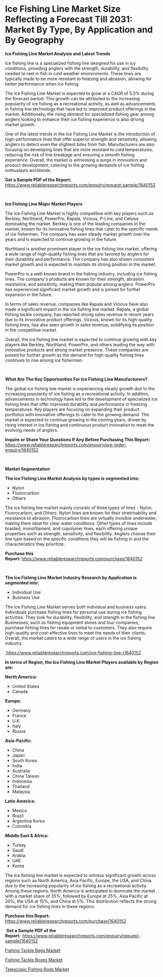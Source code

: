 <p><h1>Ice Fishing Line Market Size Reflecting a Forecast Till 2031: Market By Type, By Application and By Geography</h1></p><p><strong>Ice Fishing Line Market Analysis and Latest Trends</strong></p>
<p><p>Ice fishing line is a specialized fishing line designed for use in icy conditions, providing anglers with the strength, durability, and flexibility needed to reel in fish in cold weather environments. These lines are typically made to be more resistant to freezing and abrasion, allowing for better performance when ice fishing.</p><p>The Ice Fishing Line Market is expected to grow at a CAGR of 5.3% during the forecast period. This growth can be attributed to the increasing popularity of ice fishing as a recreational activity, as well as advancements in fishing line technology that have led to improved product offerings in the market. Additionally, the rising demand for specialized fishing gear among anglers looking to enhance their ice fishing experience is also driving market growth.</p><p>One of the latest trends in the Ice Fishing Line Market is the introduction of high-performance lines that offer superior strength and sensitivity, allowing anglers to detect even the slightest bites from fish. Manufacturers are also focusing on developing lines that are more resistant to cold temperatures, reducing the risk of line breakage and ensuring a smooth fishing experience. Overall, the market is witnessing a surge in innovation and product development, catering to the growing demands of ice fishing enthusiasts worldwide.</p></p>
<p><strong>Get a Sample PDF of the Report:&nbsp;</strong> <a href="https://www.reliableresearchreports.com/enquiry/request-sample/1640152">https://www.reliableresearchreports.com/enquiry/request-sample/1640152</a></p>
<p>&nbsp;</p>
<p><strong>Ice Fishing Line Major Market Players</strong></p>
<p><p>The Ice Fishing Line Market is highly competitive with key players such as Berkley, Northland, PowerPro, Rapala, Vicious, P-Line, and Celsius dominating the market. Berkley is one of the leading companies in the market, known for its innovative fishing lines that cater to the specific needs of ice fishermen. The company has seen steady market growth over the years and is expected to continue growing in the future.</p><p>Northland is another prominent player in the ice fishing line market, offering a wide range of high-quality fishing lines that are favored by anglers for their durability and performance. The company has also shown consistent market growth and is expected to maintain its strong position in the market.</p><p>PowerPro is a well-known brand in the fishing industry, including ice fishing lines. The company's products are known for their strength, abrasion resistance, and sensitivity, making them popular among anglers. PowerPro has experienced significant market growth and is poised for further expansion in the future.</p><p>In terms of sales revenue, companies like Rapala and Vicious have also made a significant impact in the ice fishing line market. Rapala, a global fishing tackle company, has reported strong sales revenue in recent years due to its innovative product offerings. Vicious, known for its high-quality fishing lines, has also seen growth in sales revenue, solidifying its position in the competitive market.</p><p>Overall, the ice fishing line market is expected to continue growing with key players like Berkley, Northland, PowerPro, and others leading the way with innovative products and strong market presence. These companies are poised for further growth as the demand for high-quality fishing lines continues to rise among ice fishermen.</p></p>
<p>&nbsp;</p>
<p><strong>What Are The Key Opportunities For Ice Fishing Line Manufacturers?</strong></p>
<p><p>The global ice fishing line market is experiencing steady growth due to the increasing popularity of ice fishing as a recreational activity. In addition, advancements in technology have led to the development of specialized ice fishing lines that offer improved durability and performance in freezing temperatures. Key players are focusing on expanding their product portfolios with innovative offerings to cater to the growing demand. The market is expected to continue growing in the coming years, driven by rising interest in ice fishing and continuous product innovation to meet the evolving needs of anglers.</p></p>
<p><strong>Inquire or Share Your Questions If Any Before Purchasing This Report:</strong> <a href="https://www.reliableresearchreports.com/enquiry/pre-order-enquiry/1640152">https://www.reliableresearchreports.com/enquiry/pre-order-enquiry/1640152</a></p>
<p>&nbsp;</p>
<p><strong>Market Segmentation</strong></p>
<p><strong>The Ice Fishing Line Market Analysis by types is segmented into:</strong></p>
<p><ul><li>Nylon</li><li>Fluorocarbon</li><li>Others</li></ul></p>
<p><p>The ice fishing line market mainly consists of three types of lines - Nylon, Fluorocarbon, and Others. Nylon lines are known for their stretchability and resistance to abrasion. Fluorocarbon lines are virtually invisible underwater, making them ideal for clear water conditions. Other types of lines include braided, monofilament, and copolymer lines, each offering unique properties such as strength, sensitivity, and flexibility. Anglers choose their line type based on the specific conditions they will be fishing in and the characteristics they prioritize.</p></p>
<p><strong>Purchase this Report:&nbsp;</strong><a href="https://www.reliableresearchreports.com/purchase/1640152">https://www.reliableresearchreports.com/purchase/1640152</a></p>
<p>&nbsp;</p>
<p><strong>The Ice Fishing Line Market Industry Research by Application is segmented into:</strong></p>
<p><ul><li>Individual Use</li><li>Business Use</li></ul></p>
<p><p>The Ice Fishing Line Market serves both individual and business users. Individuals purchase fishing lines for personal use during ice fishing activities. They look for durability, flexibility, and strength in the fishing line. Businesses, such as fishing equipment stores and tour companies, purchase fishing lines for resale or rental to customers. They also require high-quality and cost-effective lines to meet the needs of their clients. Overall, the market caters to a wide range of users in the ice fishing industry.</p></p>
<p><a href="https://www.reliableresearchreports.com/ice-fishing-line-r1640152">&nbsp;https://www.reliableresearchreports.com/ice-fishing-line-r1640152</a></p>
<p><strong>In terms of Region, the Ice Fishing Line Market Players available by Region are:</strong></p>
<p>
    <p> <strong> North America: </strong>
        <ul>
            <li>United States</li>
            <li>Canada</li>
        </ul>
        </p> 
    <p> <strong> Europe: </strong>
        <ul>
            <li>Germany</li>
            <li>France</li>
            <li>U.K.</li>
            <li>Italy</li>
            <li>Russia</li>
        </ul>
        </p> 
    <p> <strong> Asia-Pacific: </strong>
        <ul>
            <li>China</li>
            <li>Japan</li>
            <li>South Korea</li>
            <li>India</li>
            <li>Australia</li>
            <li>China Taiwan</li>
            <li>Indonesia</li>
            <li>Thailand</li>
            <li>Malaysia</li>
        </ul>
        </p> 
    <p> <strong> Latin America: </strong>
        <ul>
            <li>Mexico</li>
            <li>Brazil</li>
            <li>Argentina Korea</li>
            <li>Colombia</li>
        </ul>
        </p> 
    <p> <strong> Middle East & Africa: </strong>
        <ul>
            <li>Turkey</li>
            <li>Saudi</li>
            <li>Arabia</li>
            <li>UAE</li>
            <li>Korea</li>
        </ul>
    </p>
    </p>
<p><p>The ice fishing line market is expected to witness significant growth across regions such as North America, Asia Pacific, Europe, the USA, and China due to the increasing popularity of ice fishing as a recreational activity. Among these regions, North America is anticipated to dominate the market with a market share of 35%, followed by Europe at 25%, Asia Pacific at 20%, the USA at 15%, and China at 5%. This distribution reflects the strong demand for ice fishing lines in these regions.</p></p>
<p><strong>Purchase this Report: </strong><a href="https://www.reliableresearchreports.com/purchase/1640152">https://www.reliableresearchreports.com/purchase/1640152</a></p>
<p>&nbsp;<strong>Get a Sample PDF of the Report:&nbsp;&nbsp;</strong><a href="https://www.reliableresearchreports.com/enquiry/request-sample/1640152">https://www.reliableresearchreports.com/enquiry/request-sample/1640152</a></p>
<p><strong></strong></p>
<p><p><a href="https://github.com/ashman753/Market-Research-Report-List-1/blob/main/fishing-tackle-bags-market.md">Fishing Tackle Bags Market</a></p><p><a href="https://github.com/SashaBeier2023/Market-Research-Report-List-1/blob/main/fishing-tackle-boxes-market.md">Fishing Tackle Boxes Market</a></p><p><a href="https://github.com/singletonthaxterkelliehr2df/Market-Research-Report-List-2/blob/main/telescopic-fishing-rods-market.md">Telescopic Fishing Rods Market</a></p></p>